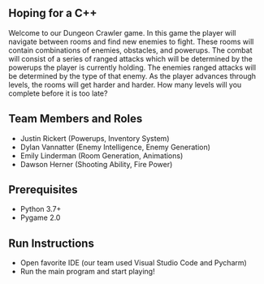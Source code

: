 ## Hoping for a C++

Welcome to our Dungeon Crawler game. In this game the player will navigate between rooms and find new enemies to fight. These rooms will contain combinations of enemies, obstacles, and powerups. The combat will consist of a series of ranged attacks which will be determined by the powerups the player is currently holding. The enemies ranged attacks will be determined by the type of that enemy. As the player advances through levels, the rooms will get harder and harder. How many levels will you complete before it is too late?

## Team Members and Roles

* Justin Rickert (Powerups, Inventory System)
* Dylan Vannatter (Enemy Intelligence, Enemy Generation)
* Emily Linderman (Room Generation, Animations)
* Dawson Herner (Shooting Ability, Fire Power)

## Prerequisites

* Python 3.7+
* Pygame 2.0


## Run Instructions
* Open favorite IDE (our team used Visual Studio Code and Pycharm)
* Run the main program and start playing!
